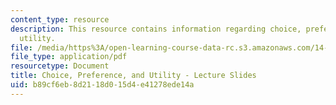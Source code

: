 ```yaml
---
content_type: resource
description: This resource contains information regarding choice, preference, and
  utility.
file: /media/https%3A/open-learning-course-data-rc.s3.amazonaws.com/14-121-microeconomic-theory-i-fall-2015/b89cf6eb8d2118d015d4e41278ede14a_MIT14_121F15_1S.pdf
file_type: application/pdf
resourcetype: Document
title: Choice, Preference, and Utility - Lecture Slides
uid: b89cf6eb-8d21-18d0-15d4-e41278ede14a
---
```

